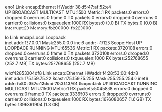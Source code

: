 eno1      Link encap:Ethernet  HWaddr 38:d5:47:af:52:e4  
          UP BROADCAST MULTICAST  MTU:1500  Metric:1
          RX packets:0 errors:0 dropped:0 overruns:0 frame:0
          TX packets:0 errors:0 dropped:0 overruns:0 carrier:0
          collisions:0 txqueuelen:1000 
          RX bytes:0 (0.0 B)  TX bytes:0 (0.0 B)
          Interrupt:20 Memory:fb200000-fb220000 

lo        Link encap:Local Loopback  
          inet addr:127.0.0.1  Mask:255.0.0.0
          inet6 addr: ::1/128 Scope:Host
          UP LOOPBACK RUNNING  MTU:65536  Metric:1
          RX packets:3720108 errors:0 dropped:0 overruns:0 frame:0
          TX packets:3720108 errors:0 dropped:0 overruns:0 carrier:0
          collisions:0 txqueuelen:1000 
          RX bytes:252768655 (252.7 MB)  TX bytes:252768655 (252.7 MB)

wlxf42853004df8 Link encap:Ethernet  HWaddr f4:28:53:00:4d:f8  
          inet addr:175.159.75.22  Bcast:175.159.75.255  Mask:255.255.254.0
          inet6 addr: fe80::957e:12dc:df79:3f43/64 Scope:Link
          UP BROADCAST RUNNING MULTICAST  MTU:1500  Metric:1
          RX packets:5045868 errors:0 dropped:0 overruns:0 frame:0
          TX packets:3336503 errors:0 dropped:0 overruns:0 carrier:0
          collisions:0 txqueuelen:1000 
          RX bytes:1676080657 (1.6 GB)  TX bytes:1396391904 (1.3 GB)

